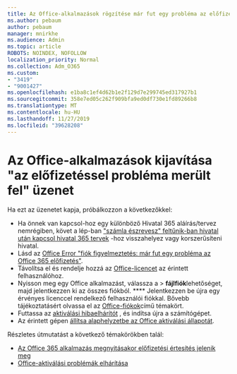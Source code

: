 ```yaml
---
title: Az Office-alkalmazások rögzítése már fut egy probléma az előfizetési üzenettel
ms.author: pebaum
author: pebaum
manager: mnirkhe
ms.audience: Admin
ms.topic: article
ROBOTS: NOINDEX, NOFOLLOW
localization_priority: Normal
ms.collection: Adm_O365
ms.custom:
- "3419"
- "9001427"
ms.openlocfilehash: e1ba8c1ef4d62b1e2f129d7e299745ed317927b1
ms.sourcegitcommit: 358e7ed05c262f909bfa9ed0df730e1fd89266b8
ms.translationtype: MT
ms.contentlocale: hu-HU
ms.lasthandoff: 11/27/2019
ms.locfileid: "39628208"
---
```

# <a name="fixing-the-office-apps-weve-run-into-a-problem-with-your-subscription-message"></a>Az Office-alkalmazások kijavítása "az előfizetéssel probléma merült fel" üzenet

Ha ezt az üzenetet kapja, próbálkozzon a következőkkel:

- Ha önnek van kapcsol-hoz egy különböző Hivatal 365 aláírás/tervez nemrégiben, követ a lép-ban ["számla észrevesz" feltűnik-ban hivatal után kapcsol hivatal 365 tervek](https://support.office.com/article/account-notice-appears-in-office-after-switching-office-365-plans-857dc33a-1efc-4ce7-ac3f-ef616314e27d) -hoz visszahelyez vagy korszerűsíteni hivatal.
- Lásd az [Office Error "fiók figyelmeztetés: már fut egy probléma az Office 365 előfizetés"](https://support.office.com/article/office-error-account-notice-we-ve-run-into-a-problem-with-your-office-365-subscription-17f71ecb-f53c-4f3d-ae18-7230ca1594c1). 
- Távolítsa el és rendelje hozzá az [Office-licencet](https://docs.microsoft.com/office365/admin/subscriptions-and-billing/assign-licenses-to-users?view=o365-worldwide#assign-licenses-to-one-user) az érintett felhasználóhoz. 
- Nyisson meg egy Office alkalmazást, válassza a > **fájlfiók**lehetőséget, majd jelentkezzen ki az összes fiókból. **** Jelentkezzen be újra egy érvényes licenccel rendelkező felhasználói fiókkal. Bővebb tájékoztatásért olvassa el az [Office-fiókok](https://support.office.com/article/628ea040-f265-49de-b986-be09c3ebf8a9)című témakört.
- Futtassa az [aktiválási hibaelhárítót](https://aka.ms/SARA-OfficeActivation-Alchemy) , és indítsa újra a számítógépet.
- Az érintett gépen [állítsa alaphelyzetbe az Office aktiválási állapotát](https://docs.microsoft.com/office365/troubleshoot/activation/reset-office-365-proplus-activation-state).

Részletes útmutatást a következő témakörökben talál: 
- [Az Office 365 alkalmazás megnyitásakor előfizetési értesítés jelenik meg](https://support.office.com/article/4cabe32c-f594-4c0e-9191-3d3ade10cceb)
- [Office-aktiválási problémák elhárítása](https://support.office.com/article/0d23d3c0-c19c-4b2f-9845-5344fedc4380)